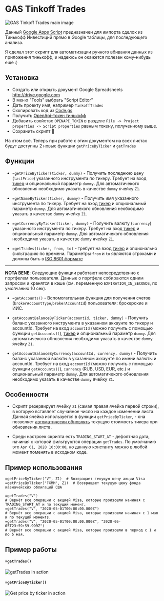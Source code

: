 # GAS Tinkoff Trades
![GAS Tinkoff Trades main image](https://github.com/ErhoSen/gas-tinkoff-trades/raw/master/images/main-image.jpg "GAS Tinkoff Trades main image")

Данный [Google Apps Script](https://developers.google.com/apps-script) предназначен для импорта сделок из Тинькофф Инвестиций прямо в Google таблицы, для последующего анализа. 

Я сделал этот скрипт для автоматизации ручного вбивания данных из приложения тинькофф, и надеюсь он окажется полезен кому-нибудь ещё :)

## Установка

* Создать или открыть документ Google Spreadsheets http://drive.google.com
* В меню "Tools" выбрать "Script Editor"
* Дать проекту имя, например `TinkoffTrades`
* Скопировать код из [Code.gs](https://raw.githubusercontent.com/ErhoSen/gas-tinkoff-trades/master/Code.gs)
* Получить [OpenApi-токен тинькофф](https://tinkoffcreditsystems.github.io/invest-openapi/auth/)
* Добавить свойство `OPENAPI_TOKEN` в разделе `File -> Project properties -> Script properties` равным токену, полученному выше. 
* Сохранить скрипт 💾

На этом всё. Теперь при работе с этим документом на всех листах будут доступны 2 новые функции `getPriceByTicker` и `getTrades`

## Функции

* `=getPriceByTicker(ticker, dummy)` - Получить последнюю цену (`lastPrice`) указанного инструмента по тикеру. Требует на вход [тикер](https://ru.wikipedia.org/wiki/%D0%A2%D0%B8%D0%BA%D0%B5%D1%80) и опциональный параметр `dummy`. Для автоматичекого обновления необходимо указать в качестве `dummy` ячейку `Z1`. 

* `=getNameByTicker(ticker, dummy)` - Получить имя указанного инструмента по тикеру. Требует на вход [тикер](https://ru.wikipedia.org/wiki/%D0%A2%D0%B8%D0%BA%D0%B5%D1%80) и опциональный параметр `dummy`. Для автоматичекого обновления необходимо указать в качестве `dummy` ячейку `Z1`. 

* `=getCurrencyByTicker(ticker, dummy)` - Получить валюту (`currency`) указанного инструмента по тикеру. Требует на вход [тикер](https://ru.wikipedia.org/wiki/%D0%A2%D0%B8%D0%BA%D0%B5%D1%80) и опциональный параметр `dummy`. Для автоматичекого обновления необходимо указать в качестве `dummy` ячейку `Z1`. 

* `=getTrades(ticker, from, to)` - требует на вход [тикер](https://ru.wikipedia.org/wiki/%D0%A2%D0%B8%D0%BA%D0%B5%D1%80) и опционально фильтрацию по времени. Параметры `from` и `to` являются строками и должны быть в [ISO 8601 формате](https://ru.wikipedia.org/wiki/ISO_8601)
---
**NOTA BENE**: Следующие функции работают непосредственно с портфелем пользователя. Данные о портфеле собираются одним запросом и хранятся в кэше (см. переменную `EXPIRATION_IN_SECONDS`, по умолчанию 10 сек).

* `=getAccounts()` - Вспомогательная функция для получения счетов (`brokerAccountType`,`brokerAccountId`) пользователя: брокерские и ИИС. 

* `getAccountBalanceByTicker(accountId, ticker, dummy)` - Получить баланс указанного инструмента в указанном аккаунте по тикеру и accountId. Требует на вход `accountId` (можно получить с помощью функции `getAccounts()`), [тикер](https://ru.wikipedia.org/wiki/%D0%A2%D0%B8%D0%BA%D0%B5%D1%80) и опциональный параметр `dummy`. Для автоматичекого обновления необходимо указать в качестве `dummy` ячейку `Z1`. 

* `getAccountBalanceByCurrency(accountId, currency, dummy)` - Получить баланс указанной валюты в указанном аккаунте по имени валюты и accountId. Требует на вход `accountId` (можно получить с помощью функции `getAccounts()`), `currency` (RUB, USD, EUR, etc.) и опциональный параметр `dummy`. Для автоматичекого обновления необходимо указать в качестве `dummy` ячейку `Z1`. 

## Особенности

* Скрипт резервирует ячейку `Z1` (самая правая ячейка первой строки), в которую вставляет случайное число на каждое изменении листа. Данная ячейка используется в функции `getPriceByTicker`, - она позволяет [автоматически обновлять](https://stackoverflow.com/a/27656313) текущую стоимость тикера при обновлении листа.

* Среди настроек скрипта есть `TRADING_START_AT` - дефолтная дата, начиная с которой фильтруются операции `getTrades`. По умолчанию это `Apr 01, 2020 10:00:00`, но данную константу можно в любой момент поменять в исходном коде.

## Пример использования 

```
=getPriceByTicker("V", Z1)  # Возвращает текущую цену акции Visa
=getPriceByTicker("FXMM", Z1)  # Возвращает текущую цену фонда казначейских облигаций США

=getTrades("V") 
# Вернёт все операции с акцией Visa, которые произошли начиная с TRADING_START_AT и по текущий момент.
=getTrades("V", "2020-05-01T00:00:00.000Z") 
# Вернёт все операции с акцией Visa, которые произошли начиная с 1 мая и по текущий моментs.
=getTrades("V", "2020-05-01T00:00:00.000Z", "2020-05-05T23:59:59.999Z") 
# Вернёт все операции с акцией Visa, которые произошли в период с 1 и по 5 мая.
```

## Пример работы

#### `=getTrades()`
![getTrades in action](https://github.com/ErhoSen/gas-tinkoff-trades/raw/master/images/get-trades-in-action.gif "getTrades in Action")

#### `=getPriceByTicker()`
![Get price by ticker in action](https://github.com/ErhoSen/gas-tinkoff-trades/raw/master/images/get-price-by-ticker.gif)

